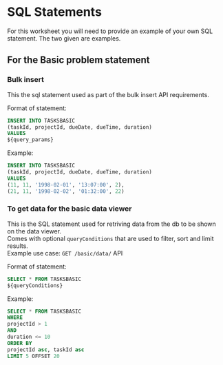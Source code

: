 # SQL Statements

For this worksheet you will need to provide an example of your own SQL statement. The two given are examples.

## For the Basic problem statement


### Bulk insert

This the sql statement used as part of the bulk insert API requirements.  

Format of statement:  
```sql
INSERT INTO TASKSBASIC
(taskId, projectId, dueDate, dueTime, duration)
VALUES
${query_params}
```

Example:  
```sql
INSERT INTO TASKSBASIC
(taskId, projectId, dueDate, dueTime, duration)
VALUES
(11, 11, '1998-02-01', '13:07:00', 2),
(21, 11, '1998-02-02', '01:32:00', 22)
```

### To get data for the basic data viewer

This is the SQL statement used for retriving data from the db to be shown on the data viewer.  
Comes with optional `queryConditions` that are used to filter, sort and limit results.  
Example use case: `GET /basic/data/` API  

Format of statement:  
```sql
SELECT * FROM TASKSBASIC
${queryConditions}
```

Example:  
```sql
SELECT * FROM TASKSBASIC
WHERE 
projectId > 1 
AND 
duration <= 10 
ORDER BY 
projectId asc, taskId asc
LIMIT 5 OFFSET 20
```